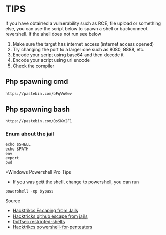 # TIPS 

If you have obtained a vulnerability such as RCE, file upload or something else, you can use the script below to spawn a shell or backconnect revershell. If the shell does not run see below

1. Make sure the target has internet access (internet access opened)
2. Try changing the port to a larger one such as 8080, 8888, etc. 
3. Encode your script using base64 and then decode it 
4. Encode your script using url encode 
5. Check the compiler 

## Php spawning cmd 

```Windows
https://pastebin.com/bFqVuGwv
```

## Php spawning bash 

```Linux
https://pastebin.com/QsSKm2F1
```

### Enum about the jail 

```
echo $SHELL
echo $PATH
env
export
pwd
```

*Windows Powershell Pro Tips 

- If you was gett the shell, change to powershell, you can run 

```
powershell -ep bypass 
```

Source 

- [Hacktrikcs Escaping from Jails](https://hacktricks.boitatech.com.br/linux-unix/privilege-escalation/escaping-from-limited-bash)
- [Hacktricks github escape from jails](https://github.com/HackTricks-wiki/hacktricks/blob/master/linux-hardening/useful-linux-commands/bypass-bash-restrictions.md)
- [0xffsec restricted-shells](https://0xffsec.com/handbook/shells/restricted-shells/)
- [Hacktrikcs powershell-for-pentesters](https://book.hacktricks.xyz/windows-hardening/basic-powershell-for-pentesters)